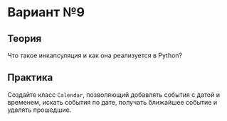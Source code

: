 # Вариант №9

## Теория

Что такое инкапсуляция и как она реализуется в Python?

## Практика

Создайте класс `Calendar`, позволяющий добавлять события с датой и временем, искать события по дате, получать ближайшее событие и удалять прошедшие.
